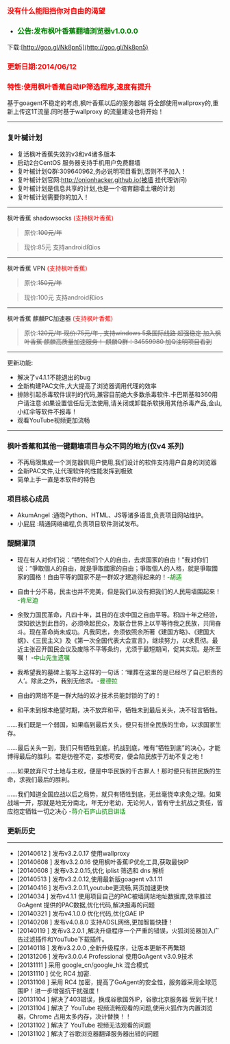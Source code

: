 ### <font color='red'>没有什么能阻挡你对自由的渴望</font> ###
  * ### <font color='green'>公告:发布枫叶香蕉翻墙浏览器v1.0.0.0</font> ###
下载:[http://goo.gl/Nk8pn5](http://goo.gl/Nk8pn5)
### <font color='red'>更新日期:2014/06/12</font> ###
### <font color='red'>特性:使用枫叶香蕉自动IP筛选程序,速度有提升</font> ###

基于goagent不稳定的考虑,枫叶香蕉以后的服务器端 将全部使用wallproxy的,重新上传这1T流量.同时基于wallproxy 的流量建设也将开始！

---

### 复叶槭计划 ###
  * 复活枫叶香蕉失效的v3和v4诸多版本
  * 启动2台CentOS 服务器支持手机用户免费翻墙
  * 复叶槭计划Q群:309640962,务必说明项目看到,否则不予加入！
  * 复叶槭计划官网:http://onionhacker.github.io(被墙 挂代理访问)
  * 复叶槭计划是信息共享的计划,也是一个培育翻墙土壤的计划
  * 复叶槭计划需要你的加入！

---

枫叶香蕉 shadowsocks  <font color='red'>(支持枫叶香蕉)</font>
> 原价:~~100元/年~~

> 现价:85元 支持android和ios

---

枫叶香蕉 VPN <font color='red'>(支持枫叶香蕉)</font>
> 原价:~~150元/年~~

> 现价:100元 支持android和ios

---

枫叶香蕉 麒麟PC加速器  <font color='red'>(支持枫叶香蕉)</font>
> 原价:~~120元/年
现价:75元/年 , 支持windows 5条国际线路 超强稳定
加入枫叶香蕉 麒麟高质量加速服务！
麒麟Q群：34559980 加Q注明项目看到~~


---

更新功能:
  * 解决了v4.1.1不能退出的bug
  * 全新构建PAC文件,大大提高了浏览器调用代理的效率
  * 排除引起杀毒软件误判的代码,兼容目前绝大多数杀毒软件.卡巴斯基和360用户请注意:如果设置信任后无法使用,请关闭或卸载杀软换用其他杀毒产品,金山,小红伞等软件不报毒！
  * 观看YouTube视频更加流畅

---


### 枫叶香蕉和其他一键翻墙项目与众不同的地方(仅v4 系列) ###
  * 不再局限集成一个浏览器供用户使用,我们设计的软件支持用户自身的浏览器
  * 全新PAC文件,让代理软件的性能发挥到极致
  * 简单上手一直是本软件的特色

### 项目核心成员 ###
  * AkumAngel  :通晓Python、HTML、JS等诸多语言,负责项目网站维护。
  * 小屁屁     :精通网络编程,负责项目软件测试发布。

### 醍醐灌顶 ###

  * 现在有人对你们说：“牺牲你们个人的自由，去求国家的自由！”我对你们说：“爭取個人的自由，就是爭取國家的自由；爭取個人的人格，就是爭取國家的國格！自由平等的国家不是一群奴才建造得起来的！<font color='green'>-胡适</font>

  * 自由十分不易，民主也并不完美，但是我们从没有把我们的人民用墙围起来！ <font color='green'>-肯尼迪</font>
  * 余致力国民革命，凡四十年，其目的在求中国之自由平等。积四十年之经验，深知欲达到此目的，必须唤起民众，及联合世界上以平等待我之民族，共同奋斗。现在革命尚未成功。凡我同志，务须依照余所著《建国方略》、《建国大纲》、《三民主义》及《第一次全国代表大会宣言》，继续努力，以求贯彻。最近主张召开国民会议及废除不平等条约，尤须于最短期间，促其实现。是所至嘱！ -<font color='green'>中山先生遗嘱</font>
  * 我希望我的墓碑上能写上这样的一句话：‘埋葬在这里的是已经尽了自己职责的人’。除此之外，我别无他求。-<font color='green'>曼德拉</font>
  * 自由的网络不是一群大陆的奴才技术员能封锁的了的！

  * 和平未到根本绝望时期，决不放弃和平，牺牲未到最后关头，决不轻言牺牲。

……我们既是一个弱国，如果临到最后关头，便只有拼全民族的生命，以求国家生存。

……最后关头一到，我们只有牺牲到底，抗战到底，唯有“牺牲到底”的决心，才能博得最后的胜利。若是彷徨不定，妄想苟安，便会陷民族于万劫不复之地！

……如果放弃尺寸土地与主权，便是中华民族的千古罪人！那时便只有拼民族的生命，求我们最后的胜利。

……我们知道全国应战以后之局势，就只有牺牲到底，无丝毫侥幸求免之理。如果战端一开，那就是地无分南北，年无分老幼，无论何人，皆有守土抗战之责任，皆应抱定牺牲一切之决心 <font color='green'>-蒋介石庐山抗日讲话</font>

### 更新历史 ###

---

  * [20140612 ] 发布v3.2.0.17 使用wallproxy
  * [20140608 ] 发布v3.2.0.16 使用枫叶香蕉IP优化工具,获取最快IP
  * [20140608 ] 发布v3.2.0.15,优化 iplist 筛选和 dns 解析
  * [20140513 ] 发布v3.2.0.12,使用最新版goagent v3.1.11
  * [20140416 ] 发布v3.2.0.11,youtube更流畅,网页加速更快
  * [2014034 ] 发布v4.1.1    使用项目自己的PAC被墙网站地址数据库,效率胜过GoAgent 提供的PAC数据,优化代码,解决报毒的问题
  * [20140321 ] 发布v4.1.0.0  优化代码,优化GAE IP
  * [20140208 ] 发布v4.0.8.0  支持ADSL网络,更加智能快捷！
  * [20140119 ] 发布v3.2.0.1 ,解决升级程序一个严重的错误，火狐浏览器加入广告过滤插件和YouTube下载插件。
  * [20140118 ] 发布v3.2.0.0 ,全新升级程序，让版本更新不再繁琐
  * [20131206 ] 发布v3.0.0.4 Professional 使用GoAgent v3.0.9技术
  * [20131111 ] 采用 google\_cn/google\_hk 混合模式
  * [20131110 ] 优化 RC4 加密.
  * [20131108 ] 采用 RC4 加密，提高了GoAgent的安全性，服务器采用全球范围IP！进一步增强抗干扰强度！
  * [20131104 ] 解决了403错误，换成谷歌国外IP，谷歌北京服务器 受到干扰！
  * [20131104 ] 解决了 YouTube 视频流畅观看的问题,使用火狐作为内置浏览器，Chrome 占用太多内存，决计替换！！
  * [20131102 ] 解决了 YouTube 视频无法观看的问题
  * [20131102 ] 解决了谷歌浏览器翻译服务器出错的问题